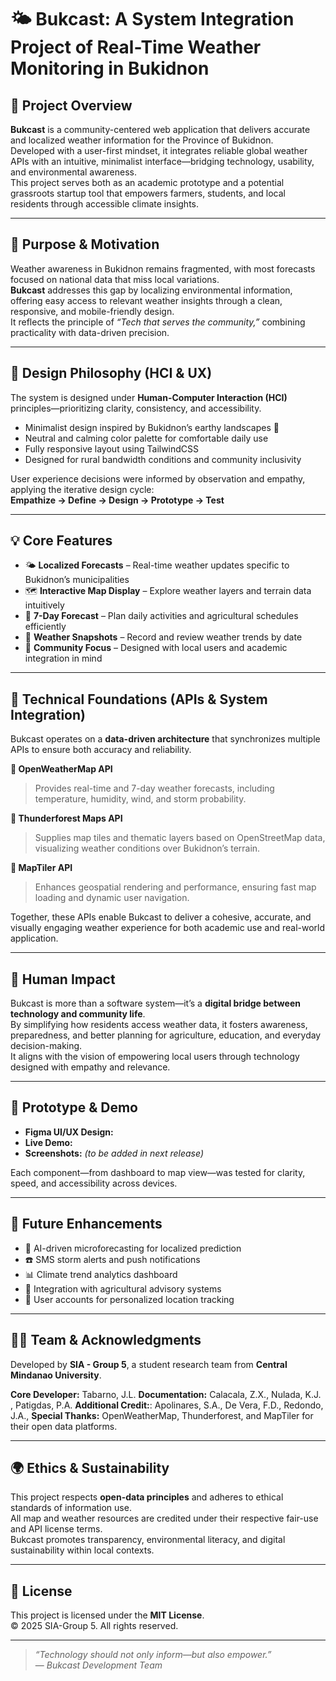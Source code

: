 # 🌤️ Bukcast: A System Integration Project of Real-Time Weather Monitoring in Bukidnon

## 🧭 Project Overview  
**Bukcast** is a community-centered web application that delivers accurate and localized weather information for the Province of Bukidnon.  
Developed with a user-first mindset, it integrates reliable global weather APIs with an intuitive, minimalist interface—bridging technology, usability, and environmental awareness.  
This project serves both as an academic prototype and a potential grassroots startup tool that empowers farmers, students, and local residents through accessible climate insights.

---

## 🎯 Purpose & Motivation  
Weather awareness in Bukidnon remains fragmented, with most forecasts focused on national data that miss local variations.  
**Bukcast** addresses this gap by localizing environmental information, offering easy access to relevant weather insights through a clean, responsive, and mobile-friendly design.  
It reflects the principle of *“Tech that serves the community,”* combining practicality with data-driven precision.

---

## 🎨 Design Philosophy (HCI & UX)  
The system is designed under **Human-Computer Interaction (HCI)** principles—prioritizing clarity, consistency, and accessibility.  
- Minimalist design inspired by Bukidnon’s earthy landscapes 🌾  
- Neutral and calming color palette for comfortable daily use  
- Fully responsive layout using TailwindCSS  
- Designed for rural bandwidth conditions and community inclusivity  

User experience decisions were informed by observation and empathy, applying the iterative design cycle:  
**Empathize → Define → Design → Prototype → Test**

---

## 💡 Core Features  
- 🌤 **Localized Forecasts** – Real-time weather updates specific to Bukidnon’s municipalities  
- 🗺 **Interactive Map Display** – Explore weather layers and terrain data intuitively  
- 📅 **7-Day Forecast** – Plan daily activities and agricultural schedules efficiently  
- 🧭 **Weather Snapshots** – Record and review weather trends by date  
- 👥 **Community Focus** – Designed with local users and academic integration in mind  

---

## 🧠 Technical Foundations (APIs & System Integration)  
Bukcast operates on a **data-driven architecture** that synchronizes multiple APIs to ensure both accuracy and reliability.  

**🔹 OpenWeatherMap API**  
> Provides real-time and 7-day weather forecasts, including temperature, humidity, wind, and storm probability.

**🔹 Thunderforest Maps API**  
> Supplies map tiles and thematic layers based on OpenStreetMap data, visualizing weather conditions over Bukidnon’s terrain.

**🔹 MapTiler API**  
> Enhances geospatial rendering and performance, ensuring fast map loading and dynamic user navigation.

Together, these APIs enable Bukcast to deliver a cohesive, accurate, and visually engaging weather experience for both academic use and real-world application.

---

## 🌱 Human Impact  
Bukcast is more than a software system—it’s a **digital bridge between technology and community life**.  
By simplifying how residents access weather data, it fosters awareness, preparedness, and better planning for agriculture, education, and everyday decision-making.  
It aligns with the vision of empowering local users through technology designed with empathy and relevance.

---

## 🧩 Prototype & Demo  
- **Figma UI/UX Design:**   
- **Live Demo:** 
- **Screenshots:** *(to be added in next release)*  

Each component—from dashboard to map view—was tested for clarity, speed, and accessibility across devices.

---

## 🚀 Future Enhancements  
- 🤖 AI-driven microforecasting for localized prediction  
- ☎️ SMS storm alerts and push notifications  
- 📊 Climate trend analytics dashboard  
- 🌾 Integration with agricultural advisory systems  
- 🧍 User accounts for personalized location tracking  

---

## 👩‍💻 Team & Acknowledgments  
Developed by **SIA - Group 5**, a student research team from **Central Mindanao University**.

**Core Developer:** Tabarno, J.L.
**Documentation:** Calacala, Z.X., Nulada, K.J. , Patigdas, P.A. 
**Additional Credit:**: Apolinares, S.A., De Vera, F.D., Redondo, J.A., 
**Special Thanks:** OpenWeatherMap, Thunderforest, and MapTiler for their open data platforms.  

---

## 🌍 Ethics & Sustainability  
This project respects **open-data principles** and adheres to ethical standards of information use.  
All map and weather resources are credited under their respective fair-use and API license terms.  
Bukcast promotes transparency, environmental literacy, and digital sustainability within local contexts.

---

## 📜 License  
This project is licensed under the **MIT License**.  
© 2025 SIA-Group 5. All rights reserved.

---
> *“Technology should not only inform—but also empower.”*  
> — *Bukcast Development Team*

